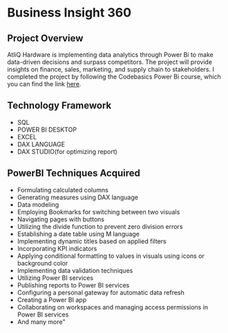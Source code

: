 # Business Insight 360
## Project Overview

AtliQ Hardware is implementing data analytics through Power Bi to make data-driven decisions and surpass competitors. The project will provide insights on finance, sales, marketing, and supply chain to stakeholders. I completed the project by following the Codebasics Power Bi course, which you can find the link [here](https://codebasics.io/bootcamps/data-analytics-bootcamp-with-practical-job-assistance).

## Technology Framework
* SQL
* POWER BI DESKTOP
* EXCEL
* DAX LANGUAGE
* DAX STUDIO(for optimizing report)

## PowerBI Techniques Acquired
* Formulating calculated columns
* Generating measures using DAX language
* Data modeling
* Employing Bookmarks for switching between two visuals
* Navigating pages with buttons
* Utilizing the divide function to prevent zero division errors
* Establishing a date table using M language
* Implementing dynamic titles based on applied filters
* Incorporating KPI indicators
* Applying conditional formatting to values in visuals using icons or background color
* Implementing data validation techniques
* Utilizing Power BI services
* Publishing reports to Power BI services
* Configuring a personal gateway for automatic data refresh
* Creating a Power BI app
* Collaborating on workspaces and managing access permissions in Power BI services
* And many more"
